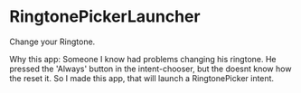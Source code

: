 RingtonePickerLauncher
======================

Change your Ringtone.


Why this app:
Someone I know had problems changing his ringtone.
He pressed the 'Always' button in the intent-chooser, but the doesnt know how the reset it.
So I made this app, that will launch a RingtonePicker intent.
